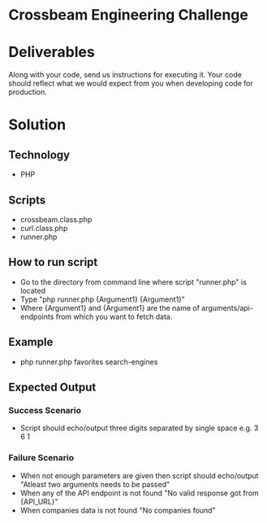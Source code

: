 # Crossbeam Engineering Challenge

# Deliverables
Along with your code, send us instructions for executing it. Your code should reflect what we would expect from you when developing code for production.

# Solution

## Technology
 - PHP

## Scripts
 - crossbeam.class.php
 - curl.class.php
 - runner.php
 

## How to run script
 - Go to the directory from command line where script "runner.php" is located
 - Type "php runner.php {Argument1} {Argument1}"
 - Where {Argument1} and {Argument1} are the name of arguments/api-endpoints from which you want to fetch data.

## Example
 - php runner.php favorites search-engines

## Expected Output
### Success Scenario
 - Script should echo/output three digits separated by single space e.g. 3 6 1
### Failure Scenario
 - When not enough parameters are given then script should echo/output "Atleast two arguments needs to be passed"
 - When any of the API endpoint is not found "No valid response got from {API_URL}"
 - When companies data is not found "No companies found"



